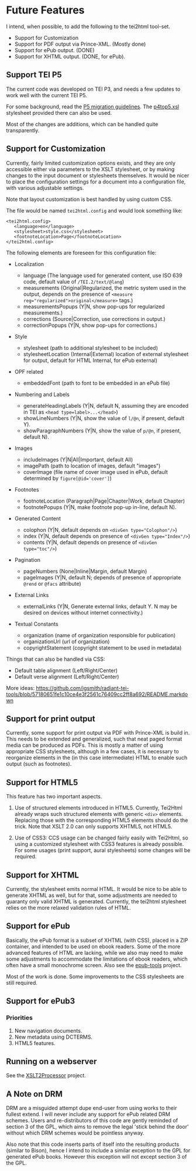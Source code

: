 # Future Features #

I intend, when possible, to add the following to the tei2html tool-set.

  * Support for Customization
  * Support for PDF output via Prince-XML. (Mostly done)
  * Support for ePub output. (DONE)
  * Support for XHTML output. (DONE, for ePub).


## Support TEI P5 ##

The current code was developed on TEI P3, and needs a few updates to work well with the current TEI P5.

For some background, read the [P5 migration guidelines](http://www.tei-c.org/Guidelines/P5/migrate.xml). The [p4top5.xsl](http://www.tei-c.org/Guidelines/P5/p4top5.xsl) stylesheet provided there can also be used.

Most of the changes are additions, which can be handled quite transparently.

## Support for Customization ##

Currently, fairly limited customization options exists, and they are only accessible either via parameters to the XSLT stylesheet, or by making changes to the input document or stylesheets themselves. It would be nicer to place the configuration settings for a document into a configuration file, with various adjustable settings.

Note that layout customization is best handled by using custom CSS.

The file would be named `tei2html.config` and would look something like:

```
<tei2html.config>
   <language>en</language>     
   <stylesheet>style.css</stylesheet>         
   <footnoteLocation>Page</footnoteLocation>
</tei2html.config>
```

The following elements are foreseen for this configuration file:

  * Localization
    * language (The language used for generated content, use ISO 639 code, default value of `/TEI.2/text/@lang`)
    * measurements (Original|Regularized, the metric system used in the output, depends on the presence of `<measure reg="regularized">original</measure>` tags.)
    * measurementsPopups (Y|N, show pop-ups for regularized measurements.)
    * corrections (Source|Correction, use corrections in output.)
    * correctionPopups (Y|N, show pop-ups for corrections.)

  * Style
    * stylesheet (path to additional stylesheet to be included)
    * stylesheetLocation (Internal|External) location of external stylesheet for output, default for HTML Internal, for ePub external)

  * OPF related
    * embeddedFont (path to font to be embedded in an ePub file)

  * Numbering and Labels
    * generateHeadingLabels (Y|N, default N, assuming they are encoded in TEI as `<head type=label>...</head>`)
    * showLineNumbers (Y|N, show the value of `l/@n`, if present, default Y).
    * showParagraphNumbers (Y|N, show the value of `p/@n`, if present, default N).

  * Images
    * includeImages (Y|N|All|Important, default All)
    * imagePath (path to location of images, default "images")
    * coverImage (file name of cover image used in ePub, default determined by `figure[@id='cover']`)

  * Footnotes
    * footnoteLocation (Paragraph|Page|Chapter|Work, default Chapter)
    * footnotePopups (Y|N, make footnote pop-up in-line, default N).

  * Generated Content
    * colophon (Y|N, default depends on `<divGen type="Colophon"/>`)
    * index (Y|N, default depends on presence of `<divGen type="Index"/>`)
    * contents (Y|N, default depends on presence of `<divGen type="toc"/>`)

  * Pagination
    * pageNumbers (None|Inline|Margin, default Margin)
    * pageImages (Y|N, default N; depends of presence of appropriate `@rend` or `@facs` attribute)

  * External Links
    * externalLinks (Y|N, Generate external links, default Y. N may be desired on devices without internet connectivity.)

  * Textual Constants
    * organization (name of organization responsible for publication)
    * organizationUrl (url of organization)
    * copyrightStatement (copyright statement to be used in metadata)

Things that can also be handled via CSS:

  * Default table alignment (Left/Right/Center)
  * Default verse alignment (Left/Right/Center)

More ideas: https://github.com/jgsmith/radiant-tei-tools/blob/57180651fe1c10ce4e3f2561c76409cc2ff8a692/README.markdown

## Support for print output ##

Currently, some support for print output via PDF with Prince-XML is build in. This needs to be extended and generalized, such that neat paged format media can be produced as PDFs. This is mostly a matter of using appropriate CSS stylesheets, although in a few cases, it is necessary to reorganize elements in the (in this case intermediate) HTML to enable such output (such as footnotes).


## Support for HTML5 ##

This feature has two important aspects.

1. Use of structured elements introduced in HTML5. Currently, Tei2Html already wraps such structured elements with generic `<div>` elements. Replacing those with the corresponding HTML5 elements should do the trick. Note that XSLT 2.0 can only supports XHTML5, not HTML5.

2. Use of CSS3: CCS usage can be changed fairly easily with Tei2Html, so using a customized stylesheet with CSS3 features is already possible. For some usages (print support, aural stylesheets) some changes will be required.


## Support for XHTML ##

Currently, the stylesheet emits normal HTML. It would be nice to be able to generate XHTML as well, but for that, some adjustments are needed to guaranty only valid XHTML is generated. Currently, the tei2html stylesheet relies on the more relaxed validation rules of HTML.


## Support for ePub ##

Basically, the ePub format is a subset of XHTML (with CSS), placed in a ZIP container, and intended to be used on ebook readers. Some of the more advanced features of HTML are lacking, while we also may need to make some adjustments to accommodate the limitations of ebook readers, which often have a small monochrome screen. Also see the [epub-tools](http://code.google.com/p/epub-tools/) project.

Most of the work is done. Some improvements to the CSS stylesheets are still required.


## Support for ePub3 ##

### Priorities ###

  1. New navigation documents.
  1. New metadata using DCTERMS.
  1. HTML5 features.

## Running on a webserver ##

See the [XSLT2Processor](http://sourceforge.net/projects/xslt2processor/) project.

## A Note on DRM ##

DRM are a misguided attempt dupe end-user from using works to their fullest extend.
I will never include any support for ePub related DRM schemes. Users and re-distributors of this code are gently reminded of section 3 of the GPL, which aims to remove the legal 'stick behind the door' without which DRM schemes would be pointless anyway.

Also note that this code inserts parts of itself into the resulting products (similar to Bison), hence I intend to include a similar exception to the GPL for generated ePub books. However this exception will not except section 3 of the GPL.
